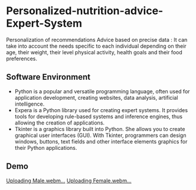 # Personalized-nutrition-advice-Expert-System
Personalization of recommendations Advice based on precise data : It can take into account the needs specific to each individual depending on their age, their weight, their level physical activity, health goals and their food preferences.

## Software Environment 
  * Python is a popular and versatile programming language, often used for application development, creating websites, data analysis, artificial intelligence.
  * Expera is a Python library used for creating expert systems. It provides tools for developing rule-based systems and inference engines, thus allowing the creation of applications.
  * Tkinter is a graphics library built into Python. She allows you to create graphical user interfaces (GUI). With Tkinter, programmers can design windows, buttons, text fields and other interface elements graphics for their Python applications.

## Demo 
[Uploading Male.webm…]()
[Uploading Female.webm…]()
